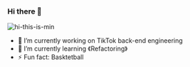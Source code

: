 ### Hi there 👋

<!--
**xiaomineu/xiaomineu** is a ✨ _special_ ✨ repository because its `README.md` (this file) appears on your GitHub profile.

Here are some ideas to get you started:

- 👯 I’m looking to collaborate on ...
- 💬 Ask me about ...
- 😄 Pronouns: ...
- 📫 How to reach me: ...
- 🤔 I’m looking for help with ...

-->
![hi-this-is-min](https://user-images.githubusercontent.com/39916804/217260800-fc416508-c94e-4ce1-a2ef-2002df7ff856.svg)

- 🔭 I’m currently working on TikTok back-end engineering
- 🌱 I’m currently learning 《Refactoring》
- ⚡ Fun fact: Basktetball
